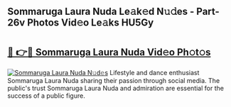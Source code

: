 ## Sommaruga Laura Nuda Le𝚊k𝚎d N𝚞𝚍es - Part-26v Photos Vid𝚎o Le𝚊ks HU5Gy

# <h2><a href="http://fbfhwhv.evod.top/?m=Sommaruga+Laura+Nuda">🔗 👉🔴 Sommaruga Laura Nuda Vid𝚎o Ph𝚘t𝚘s</a></h2>

[![Sommaruga Laura Nuda N𝚞d𝚎s](https://i.imgur.com/8V9OHl7.gif)](http://fbfhwhv.evod.top/?m=Sommaruga+Laura+Nuda)
Lifestyle and dance enthusiast Sommaruga Laura Nuda sharing their passion through social media. The public's trust Sommaruga Laura Nuda and admiration are essential for the success of a public figure. 
